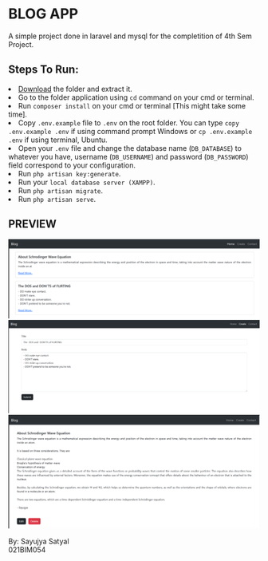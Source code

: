 # BLOG APP

A simple project done in laravel and mysql for the completition of 4th Sem Project.

## Steps To Run:

<li> <a href="https://download-directory.github.io/?url=https%3A%2F%2Fgithub.com%2FAyjuYaas%2FBIM%2Ftree%2Fmain%2F04_BIM4th%2F4thSemProject-BlogApp">Download</a> the folder and extract it.
<li>Go to the folder application using <code>cd</code> command on your cmd or terminal.
<li>Run <code>composer install</code> on your cmd or terminal [This might take some time].
<li>Copy <code>.env.example</code> file to <code>.env</code> on the root folder. You can type <code>copy .env.example .env</code> if using command prompt Windows or <code>cp .env.example .env</code> if using terminal, Ubuntu.
<li>Open your <code>.env</code> file and change the database name (<code>DB_DATABASE</code>) to whatever you have, username (<code>DB_USERNAME</code>) and password (<code>DB_PASSWORD</code>) field correspond to your configuration.
<li>Run <code>php artisan key:generate</code>.
<li>Run your <code>local database server (XAMPP)</code>.
<li>Run <code>php artisan migrate</code>.
<li>Run <code>php artisan serve</code>.

## PREVIEW

<img src="./preview/01_main.png" />
<img src="./preview/02_create.png" />
<img src="./preview/03_view.png" />

By:
Sayujya Satyal \
021BIM054
